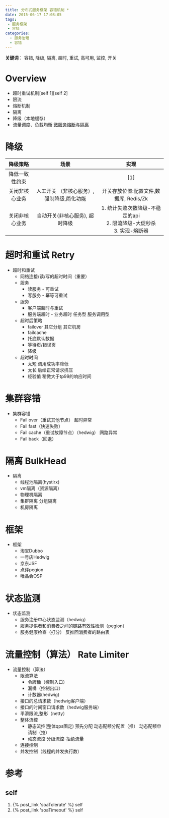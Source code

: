 ```yaml
---
title: 分布式服务框架 容错机制 *
date: 2015-06-17 17:08:05
tags:
 - 服务框架 
 - 容错
categories: 
  - 服务治理
  - 容错  
---
```


<p></p>
<!-- more -->


**关键词**： 容错, 降级, 隔离, 超时, 重试, 高可用, 监控, 开关


# Overview
   + 超时重试机制[self 1][self 2]
   + 限流
   + 熔断机制
   + 隔离
   + 降级（本地缓存）
   + 流量调度、负载均衡
     [微服务熔断与隔离](https://yq.aliyun.com/articles/7443?spm=5176.100238.yqhn2.2.XS3jCO)
     
# 降级

**降级策略**   | 场景 |实现
:-:|:-:|:-:
降低一致性约束|  | [1]
关闭非核心业务| 人工开关 （非核心服务）, 强制降级,简化功能 | 开关存放位置:配置文件,数据库, Redis/Zk
关闭非核心业务| 自动开关(非核心服务), 超时降级 | 1. 统计失败次数降级-不稳定的api<br> 2. 限流降级-大促秒杀<br> 3. 实现-熔断器


# 超时和重试 Retry
+ 超时和重试
	- 网络连接/读/写的超时时间（重要）
	- 服务
		+ 读服务 - 可重试
		+ 写服务 - 幂等可重试
	- 服务
		+ 客户端超时与重试
		+ 服务端超时 - 业务超时 
			任务型
			服务调用型
	- 超时后策略
		+ failover
			其它分组
			其它机房
		+ failcache
		+ 托底默认数据
		+ 等待页/错误页
		+ 降级
	- 超时时间
		+ 太短
			调用成功率降低
		+ 太长
			后续正常请求挤压
		+ 经验值
			稍微大于tp99的响应时间


# 集群容错
+ 集群容错 
	- Fail over（重试其他节点）
		超时异常
	- Fail fast（快速失败）
	- Fail cache（重试故障节点）（hedwig）
		网路异常
	- Fail back（回退）


# 隔离 BulkHead
+ 隔离
	- 线程池隔离(hystirx)
	- vm隔离（资源隔离）
	- 物理机隔离
	- 集群隔离 分组隔离
	- 机房隔离

# 框架
+ 框架
	- 淘宝Dubbo
	- 一号店Hedwig
	- 京东JSF
	- 点评pegion
	- 唯品会OSP

# 状态监测
+ 状态监测
	- 服务注册中心状态监测（hedwig）
	- 服务提供者和消费者之间的链路有效性检测（pegion）
	- 服务健康检查（打分）
		反推回消费者的路由表


# 流量控制（算法） Rate Limiter
+ 流量控制（算法）　
	- 限流算法
		+ 令牌桶（控制入口）
		+ 漏桶（控制出口）
		+ 计数器(hedwig)
	- 接口的总请求数（hedwig客户端）
	- 接口的时间窗口请求数（hedwig服务端）
	- 平滑限流,整形（netty）
	- 整体流控
		+ 静态流控(整体qps固定)
			预先分配
			动态配额分配置（推）
			动态配额申请制（拉）
		+ 动态流控
			分级流控-拒绝流量
	- 连接控制
	- 并发控制（线程的并发执行数）


# 参考
## self
1.  {% post_link 'soaTolerate' %} self
2.  {% post_link 'soaTimeout' %} self
